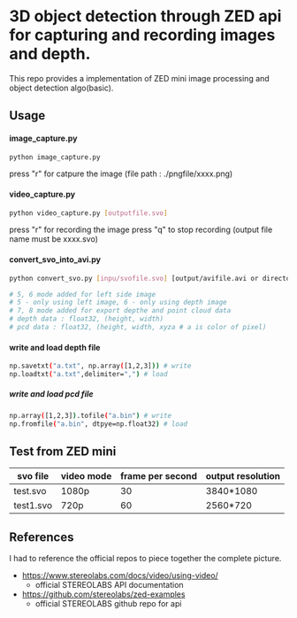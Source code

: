 # 3D object detection through ZED api for capturing and recording images and depth.

This repo provides a implementation of ZED mini image processing and object detection algo(basic).

## Usage

#### image_capture.py

```bash
python image_capture.py
```
press "r" for catpure the image
(file path : ./pngfile/xxxx.png)

#### video_capture.py

```bash
python video_capture.py [outputfile.svo]
```
press "r" for recording the image
press "q" to stop recording
(output file name must be xxxx.svo)

#### convert_svo_into_avi.py

```bash
python convert_svo.py [inpu/svofile.svo] [output/avifile.avi or directory] [mode]

# 5, 6 mode added for left side image
# 5 - only using left image, 6 - only using depth image
# 7, 8 mode added for export depthe and point cloud data
# depth data : float32, (height, width)
# pcd data : float32, (height, width, xyza # a is color of pixel)
```
#### write and load depth file
```bash
np.savetxt("a.txt", np.array([1,2,3])) # write
np.loadtxt("a.txt",delimiter=",") # load
```
##### write and load pcd file 
```bash
np.array([1,2,3]).tofile("a.bin") # write
np.fromfile("a.bin", dtpye=np.float32) # load
```

## Test from ZED mini


| svo file   | video mode | frame per second | output resolution |
|-------------|---------|---------|---------|
| test.svo    | 1080p  | 30   | 3840*1080  |
| test1.svo | 720p   | 60    | 2560*720   |


## References

I had to reference the official repos to piece together the complete picture.

- https://www.stereolabs.com/docs/video/using-video/
    - official STEREOLABS API documentation
- https://github.com/stereolabs/zed-examples
    - official STEREOLABS github repo for api








